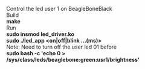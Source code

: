 Control the led user 1 on BeagleBoneBlack  
Build  
**make**  
Run  
**sudo insmod led_driver.ko  
sudo ./led_app <on|off|blink ...(ms)>**  
Note: Need to turn off the user led 01 before  
**sudo bash -c 'echo 0 > /sys/class/leds/beaglebone:green:usr1/brightness'**  
